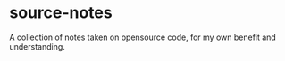 # source-notes
A collection of notes taken on opensource code, for my own benefit and understanding.
